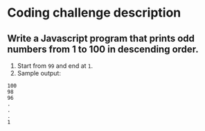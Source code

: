 # Coding challenge description

## Write a Javascript program that prints odd numbers from 1 to 100 in descending order.

1. Start from `99` and end at `1`.
2. Sample output:
```
100
98
96
.
.
.
1
```
